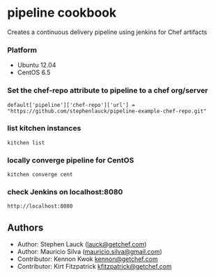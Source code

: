 pipeline cookbook
=================
Creates a continuous delivery pipeline using jenkins for Chef artifacts

### Platform

* Ubuntu 12.04
* CentOS 6.5


### Set the chef-repo attribute to pipeline to a chef org/server
`default['pipeline']['chef-repo']['url'] = "https://github.com/stephenlauck/pipeline-example-chef-repo.git"`

### list kitchen instances
`kitchen list`

### locally converge pipeline for CentOS
`kitchen converge cent`

### check Jenkins on localhost:8080
`http://localhost:8080`



Authors
-----------------
- Author: Stephen Lauck (<lauck@getchef.com>)
- Author: Mauricio Silva (<mauricio.silva@gmail.com>)
- Contributor: Kennon Kwok <kennon@getchef.com>
- Contributor: Kirt Fitzpatrick <kfitzpatrick@getchef.com>
